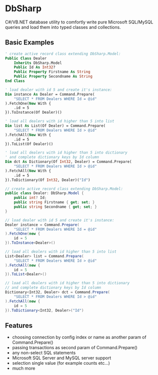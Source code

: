 # DbSharp
C#/VB.NET database utility to comfortly write pure Microsoft SQL/MySQL queries and load them into typed classes and collections.

## Basic Examples
```vb
' create active record class extending DbSharp.Model:
Public Class Dealer
    Inherits DbSharp.Model
    Public Id As Int32?
    Public Property Firstname As String
    Public Property Secondname As String
End Class

' load dealer with id 5 and create it's instance:
Dim instance As Dealer = Command.Prepare(
    "SELECT * FROM Dealers WHERE Id = @id"
).FetchOne(New With {
    .id = 5
}).ToInstance(Of Dealer)()

' load all dealers with id higher than 5 into list
Dim list As List(Of Dealer) = Command.Prepare(
    "SELECT * FROM Dealers WHERE Id > @id"
).FetchAll(New With {
    .id = 5
}).ToList(Of Dealer)()

' load all dealers with id higher than 5 into dictionary
' and complete dictionary keys by Id column
Dim dct As Dictionary(Of Int32, Dealer) = Command.Prepare(
    "SELECT * FROM Dealers WHERE Id > @id"
).FetchAll(New With {
    .id = 5
}).ToDictionary(Of Int32, Dealer)("Id")
```

```cs
// create active record class extending DbSharp.Model:
public class Dealer: DbSharp.Model {
    public int? Id;
    public string Firstname { get; set; }
    public string Secondname { get; set; }
}

// load dealer with id 5 and create it's instance:
Dealer instance = Command.Prepare(
    "SELECT * FROM Dealers WHERE Id = @id"
).FetchOne(new {
    id = 5
}).ToInstance<Dealer>()

// load all dealers with id higher than 5 into list
List<Dealer> list = Command.Prepare(
    "SELECT * FROM Dealers WHERE Id > @id"
).FetchAll(new {
    id = 5
}).ToList<Dealer>()

// load all dealers with id higher than 5 into dictionary
// and complete dictionary keys by Id column
Dictionary<Int32, Dealer> dct = Command.Prepare(
    "SELECT * FROM Dealers WHERE Id > @id"
).FetchAll(new {
    id = 5
}).ToDictionary<Int32, Dealer>("Id")
```

## Features
- choosing connection by config index or name as another param of Command.Prepare()
- passing transactions as second param of Command.Prepare()
- any non-select SQL statements
- Microsoft SQL Server and MySQL server support
- selection single value (for example counts etc...)
- much more